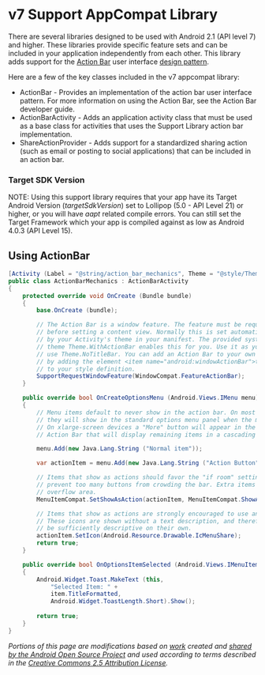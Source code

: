 v7 Support AppCompat Library
=========================

There are several libraries designed to be used with Android 2.1 (API level 7) and higher. 
These libraries provide specific feature sets and can be included in your application independently 
from each other.  This library adds support for the [Action Bar][4] user interface [design pattern][5].

Here are a few of the key classes included in the v7 appcompat library:

 - ActionBar - Provides an implementation of the action bar user interface pattern. For more information on using the Action Bar, see the Action Bar developer guide.
 - ActionBarActivity - Adds an application activity class that must be used as a base class for activities that uses the Support Library action bar implementation.
 - ShareActionProvider - Adds support for a standardized sharing action (such as email or posting to social applications) that can be included in an action bar.
 

### Target SDK Version 
NOTE: Using this support library requires that your app have its Target Android Version (*targetSdkVersion*) set to Lollipop (5.0 - API Level 21) or higher, or you will have *aapt* related compile errors.  You can still set the Target Framework which your app is compiled against as low as Android 4.0.3 (API Level 15).


Using ActionBar
------

```csharp
[Activity (Label = "@string/action_bar_mechanics", Theme = "@style/Theme.AppCompat")]                        
public class ActionBarMechanics : ActionBarActivity
{
	protected override void OnCreate (Bundle bundle)
	{
		base.OnCreate (bundle);

		// The Action Bar is a window feature. The feature must be requested
		// before setting a content view. Normally this is set automatically
		// by your Activity's theme in your manifest. The provided system
		// theme Theme.WithActionBar enables this for you. Use it as you would
		// use Theme.NoTitleBar. You can add an Action Bar to your own themes
		// by adding the element <item name="android:windowActionBar">true</item>
		// to your style definition.
		SupportRequestWindowFeature(WindowCompat.FeatureActionBar);
	}

	public override bool OnCreateOptionsMenu (Android.Views.IMenu menu)
	{
		// Menu items default to never show in the action bar. On most devices this means
		// they will show in the standard options menu panel when the menu button is pressed.
		// On xlarge-screen devices a "More" button will appear in the far right of the
		// Action Bar that will display remaining items in a cascading menu.

		menu.Add(new Java.Lang.String ("Normal item"));

		var actionItem = menu.Add(new Java.Lang.String ("Action Button"));

		// Items that show as actions should favor the "if room" setting, which will
		// prevent too many buttons from crowding the bar. Extra items will show in the
		// overflow area.
		MenuItemCompat.SetShowAsAction(actionItem, MenuItemCompat.ShowAsActionIfRoom);

		// Items that show as actions are strongly encouraged to use an icon.
		// These icons are shown without a text description, and therefore should
		// be sufficiently descriptive on their own.
		actionItem.SetIcon(Android.Resource.Drawable.IcMenuShare);
		return true;
	}

	public override bool OnOptionsItemSelected (Android.Views.IMenuItem item)
	{
		Android.Widget.Toast.MakeText (this, 
			"Selected Item: " + 
			item.TitleFormatted, 
			Android.Widget.ToastLength.Short).Show();
			
		return true;
	}
}
```


*Portions of this page are modifications based on [work][3] created and [shared by the Android Open Source Project][1] and used according to terms described in the [Creative Commons 2.5 Attribution License][2].*

[1]: http://code.google.com/policies.html
[2]: http://creativecommons.org/licenses/by/2.5/
[3]: http://developer.android.com/tools/support-library/features.html
[4]: http://developer.android.com/guide/topics/ui/actionbar.html
[5]: http://developer.android.com/design/patterns/actionbar.html

